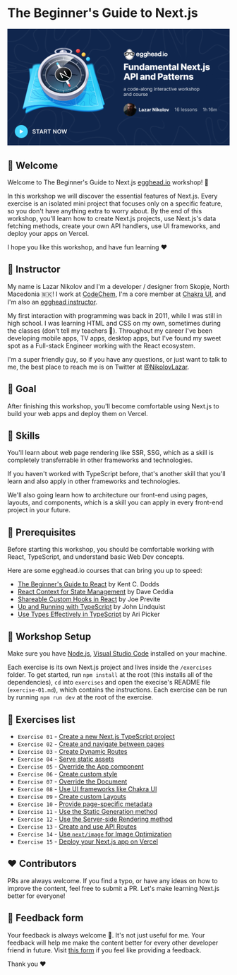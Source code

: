 # The Beginner's Guide to Next.js

[![Workshop cover](./github-share--nextjs-fundamental-api-patterns.png)](https://egghead.io/courses/fundamental-next-js-api-and-patterns-a6a7509f)

## 👋 Welcome

Welcome to The Beginner's Guide to Next.js [egghead.io](https://egghead.io) workshop! 🚀

In this workshop we will discover the essential features of Next.js. Every exercise is an isolated mini project that focuses only on a specific feature, so you don't have anything extra to worry about. By the end of this workshop, you'll learn how to create Next.js projects, use Next.js's data fetching methods, create your own API handlers, use UI frameworks, and deploy your apps on Vercel.

I hope you like this workshop, and have fun learning ❤️

## 🤠 Instructor

My name is Lazar Nikolov and I'm a developer / designer from Skopje, North Macedonia 🇲🇰! I work at [CodeChem](https://codechem.com), I'm a core member at [Chakra UI](https://chakra-ui.com), and I'm also an [egghead instructor](https://egghead.io/q/resources-by-lazar-nikolov).

My first interaction with programming was back in 2011, while I was still in high school. I was learning HTML and CSS on my own, sometimes during the classes (don't tell my teachers 🤫). Throughout my career I've been developing mobile apps, TV apps, desktop apps, but I've found my sweet spot as a Full-stack Engineer working with the React ecosystem.

I'm a super friendly guy, so if you have any questions, or just want to talk to me, the best place to reach me is on Twitter at [@NikolovLazar](https://twitter.com/NikolovLazar).

## 🎯 Goal

After finishing this workshop, you'll become comfortable using Next.js to build your web apps and deploy them on Vercel.

## 🚅 Skills

You'll learn about web page rendering like SSR, SSG, which as a skill is completely transferrable in other frameworks and technologies.

If you haven't worked with TypeScript before, that's another skill that you'll learn and also apply in other frameworks and technologies.

We'll also going learn how to architecture our front-end using pages, layouts, and components, which is a skill you can apply in every front-end project in your future.

## 🚧 Prerequisites

Before starting this workshop, you should be comfortable working with React, TypeScript, and understand basic Web Dev concepts.

Here are some egghead.io courses that can bring you up to speed:
- [The Beginner's Guide to React](https://egghead.io/courses/the-beginner-s-guide-to-react) by Kent C. Dodds
- [React Context for State Management](https://egghead.io/courses/react-context-for-state-management) by Dave Ceddia
- [Shareable Custom Hooks in React](https://egghead.io/courses/shareable-custom-hooks-in-react) by Joe Previte
- [Up and Running with TypeScript](https://egghead.io/courses/up-and-running-with-typescript) by John Lindquist
- [Use Types Effectively in TypeScript](https://egghead.io/courses/use-types-effectively-in-typescript) by Ari Picker

## 💽 Workshop Setup

Make sure you have [Node.js](https://nodejs.org/), [Visual Studio Code](https://code.visualstudio.com/) installed on your machine.

Each exercise is its own Next.js project and lives inside the `/exercises` folder. To get started, run `npm install` at the root (this installs all of the dependencies), `cd` into `exercises` and open the execise's README file (`exercise-01.md`), which contains the instructions. Each exercise can be run by running `npm run dev` at the root of the exercise.

## 🔢 Exercises list

- `Exercise 01` - [Create a new Next.js TypeScript project](exercises/exercise-01--create-a-new-next-js-type-script-project/README.md)
- `Exercise 02` - [Create and navigate between pages](exercises/exercise-02--create-and-navigate-between-pages/README.md)
- `Exercise 03` - [Create Dynamic Routes](exercises/exercise-03--create-dynamic-routes/README.md)
- `Exercise 04` - [Serve static assets](exercises/exercise-04--serve-static-assets/README.md)
- `Exercise 05` - [Override the App component](exercises/exercise-05--override-the-app-component/README.md)
- `Exercise 06` - [Create custom style](exercises/exercise-06--create-custom-style/README.md)
- `Exercise 07` - [Override the Document](exercises/exercise-07--override-the-document/README.md)
- `Exercise 08` - [Use UI frameworks like Chakra UI](exercises/exercise-08--use-ui-frameworks-like-chakra-ui/README.md)
- `Exercise 09` - [Create custom Layouts](exercises/exercise-09--create-custom-layouts/README.md)
- `Exercise 10` - [Provide page-specific metadata](exercises/exercise-10--provide-page-specific-metadata/README.md)
- `Exercise 11` - [Use the Static Generation method](exercises/exercise-11--use-the-static-generation-method/README.md)
- `Exercise 12` - [Use the Server-side Rendering method](exercises/exercise-12--use-the-server-side-rendering-method/README.md)
- `Exercise 13` - [Create and use API Routes](exercises/exercise-13--create-and-use-api-routes/README.md)
- `Exercise 14` - [Use `next/image` for Image Optimization](exercises/exercise-14--use-next-image-for-image-optimization/README.md)
- `Exercise 15` - [Deploy your Next.js app on Vercel](exercises/exercise-15--deploy-your-next-js-app-on-vercel/README.md)

## ❤️ Contributors

PRs are always welcome. If you find a typo, or have any ideas on how to improve the content, feel free to submit a PR. Let's make learning Next.js better for everyone!

## 🍩 Feedback form

Your feedback is always welcome 🙏. It's not just useful for me. Your feedback will help me make the content better for every other developer friend in future. Visit [this form](https://forms.gle/fXJdRAT5SBSjGspb7) if you feel like providing a feedback.

Thank you ❤️